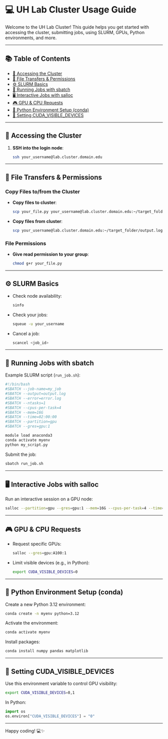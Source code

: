 # 💻 UH Lab Cluster Usage Guide

Welcome to the UH Lab Cluster! This guide helps you get started with accessing the cluster, submitting jobs, using SLURM, GPUs, Python environments, and more.

---

## 📚 Table of Contents

* [🔑 Accessing the Cluster](#-accessing-the-cluster)
* [📁 File Transfers & Permissions](#-file-transfers--permissions)
* [⚙️ SLURM Basics](#️-slurm-basics)
* [🚀 Running Jobs with sbatch](#-running-jobs-with-sbatch)
* [🖥️ Interactive Jobs with salloc](#️-interactive-jobs-with-salloc)
* [🎮 GPU & CPU Requests](#-gpu--cpu-requests)
* [🐍 Python Environment Setup (conda)](#-python-environment-setup-conda)
* [🧠 Setting CUDA\_VISIBLE\_DEVICES](#-setting-cuda_visible_devices)

---

## 🔑 Accessing the Cluster

1. **SSH into the login node**:

   ```bash
   ssh your_username@lab.cluster.domain.edu
   ```

---

## 📁 File Transfers & Permissions

### Copy Files to/from the Cluster

* **Copy files to cluster**:

  ```bash
  scp your_file.py your_username@lab.cluster.domain.edu:~/target_folder/
  ```
* **Copy files from cluster**:

  ```bash
  scp your_username@lab.cluster.domain.edu:~/target_folder/output.log ./
  ```

### File Permissions

* **Give read permission to your group**:

  ```bash
  chmod g+r your_file.py
  ```

---

## ⚙️ SLURM Basics

* Check node availability:

  ```bash
  sinfo
  ```
* Check your jobs:

  ```bash
  squeue -u your_username
  ```
* Cancel a job:

  ```bash
  scancel <job_id>
  ```

---

## 🚀 Running Jobs with sbatch

Example SLURM script (`run_job.sh`):

```bash
#!/bin/bash
#SBATCH --job-name=my_job
#SBATCH --output=output.log
#SBATCH --error=error.log
#SBATCH --ntasks=1
#SBATCH --cpus-per-task=4
#SBATCH --mem=16G
#SBATCH --time=02:00:00
#SBATCH --partition=gpu
#SBATCH --gres=gpu:1

module load anaconda3
conda activate myenv
python my_script.py
```

Submit the job:

```bash
sbatch run_job.sh
```

---

## 🖥️ Interactive Jobs with salloc

Run an interactive session on a GPU node:

```bash
salloc --partition=gpu --gres=gpu:1 --mem=16G --cpus-per-task=4 --time=01:00:00
```

---

## 🎮 GPU & CPU Requests

* Request specific GPUs:

  ```bash
  salloc --gres=gpu:A100:1
  ```
* Limit visible devices (e.g., in Python):

  ```bash
  export CUDA_VISIBLE_DEVICES=0
  ```

---

## 🐍 Python Environment Setup (conda)

Create a new Python 3.12 environment:

```bash
conda create -n myenv python=3.12
```

Activate the environment:

```bash
conda activate myenv
```

Install packages:

```bash
conda install numpy pandas matplotlib
```

---

## 🧠 Setting CUDA\_VISIBLE\_DEVICES

Use this environment variable to control GPU visibility:

```bash
export CUDA_VISIBLE_DEVICES=0,1
```

In Python:

```python
import os
os.environ["CUDA_VISIBLE_DEVICES"] = "0"
```

---

Happy coding! 💻✨
